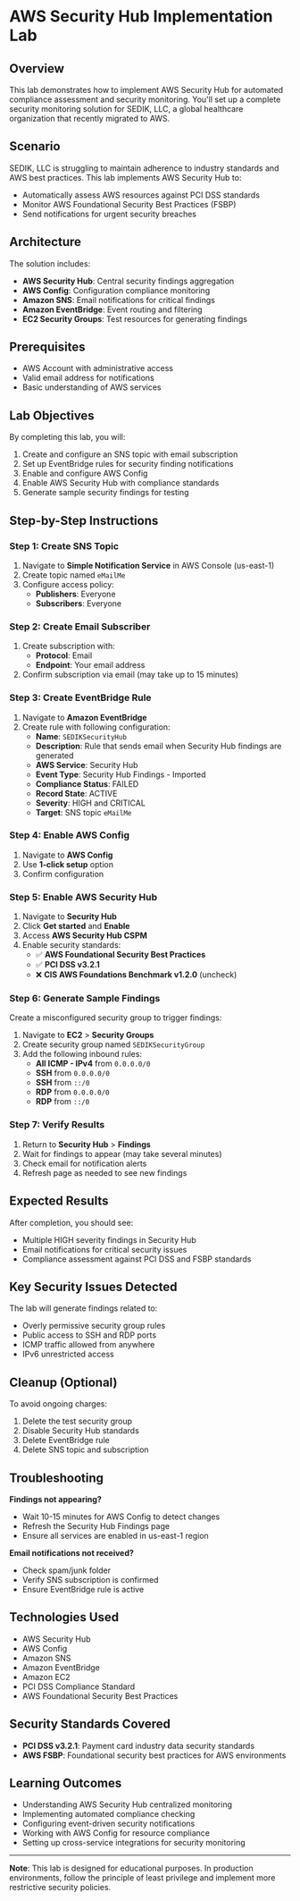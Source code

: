# AWS Security Hub Implementation Lab

## Overview

This lab demonstrates how to implement AWS Security Hub for automated compliance assessment and security monitoring. You'll set up a complete security monitoring solution for SEDIK, LLC, a global healthcare organization that recently migrated to AWS.

## Scenario

SEDIK, LLC is struggling to maintain adherence to industry standards and AWS best practices. This lab implements AWS Security Hub to:
- Automatically assess AWS resources against PCI DSS standards
- Monitor AWS Foundational Security Best Practices (FSBP)
- Send notifications for urgent security breaches

## Architecture

The solution includes:
- **AWS Security Hub**: Central security findings aggregation
- **AWS Config**: Configuration compliance monitoring  
- **Amazon SNS**: Email notifications for critical findings
- **Amazon EventBridge**: Event routing and filtering
- **EC2 Security Groups**: Test resources for generating findings

## Prerequisites

- AWS Account with administrative access
- Valid email address for notifications
- Basic understanding of AWS services

## Lab Objectives

By completing this lab, you will:
1. Create and configure an SNS topic with email subscription
2. Set up EventBridge rules for security finding notifications
3. Enable and configure AWS Config
4. Enable AWS Security Hub with compliance standards
5. Generate sample security findings for testing

## Step-by-Step Instructions

### Step 1: Create SNS Topic

1. Navigate to **Simple Notification Service** in AWS Console (us-east-1)
2. Create topic named `eMailMe`
3. Configure access policy:
   - **Publishers**: Everyone
   - **Subscribers**: Everyone

### Step 2: Create Email Subscriber

1. Create subscription with:
   - **Protocol**: Email
   - **Endpoint**: Your email address
2. Confirm subscription via email (may take up to 15 minutes)

### Step 3: Create EventBridge Rule

1. Navigate to **Amazon EventBridge**
2. Create rule with following configuration:
   - **Name**: `SEDIKSecurityHub`
   - **Description**: Rule that sends email when Security Hub findings are generated
   - **AWS Service**: Security Hub
   - **Event Type**: Security Hub Findings - Imported
   - **Compliance Status**: FAILED
   - **Record State**: ACTIVE
   - **Severity**: HIGH and CRITICAL
   - **Target**: SNS topic `eMailMe`

### Step 4: Enable AWS Config

1. Navigate to **AWS Config**
2. Use **1-click setup** option
3. Confirm configuration

### Step 5: Enable AWS Security Hub

1. Navigate to **Security Hub**
2. Click **Get started** and **Enable**
3. Access **AWS Security Hub CSPM**
4. Enable security standards:
   - ✅ **AWS Foundational Security Best Practices**
   - ✅ **PCI DSS v3.2.1**
   - ❌ **CIS AWS Foundations Benchmark v1.2.0** (uncheck)

### Step 6: Generate Sample Findings

Create a misconfigured security group to trigger findings:

1. Navigate to **EC2** > **Security Groups**
2. Create security group named `SEDIKSecurityGroup`
3. Add the following inbound rules:
   - **All ICMP - IPv4** from `0.0.0.0/0`
   - **SSH** from `0.0.0.0/0`
   - **SSH** from `::/0`
   - **RDP** from `0.0.0.0/0`
   - **RDP** from `::/0`

### Step 7: Verify Results

1. Return to **Security Hub** > **Findings**
2. Wait for findings to appear (may take several minutes)
3. Check email for notification alerts
4. Refresh page as needed to see new findings

## Expected Results

After completion, you should see:
- Multiple HIGH severity findings in Security Hub
- Email notifications for critical security issues
- Compliance assessment against PCI DSS and FSBP standards

## Key Security Issues Detected

The lab will generate findings related to:
- Overly permissive security group rules
- Public access to SSH and RDP ports
- ICMP traffic allowed from anywhere
- IPv6 unrestricted access

## Cleanup (Optional)

To avoid ongoing charges:
1. Delete the test security group
2. Disable Security Hub standards
3. Delete EventBridge rule
4. Delete SNS topic and subscription

## Troubleshooting

**Findings not appearing?**
- Wait 10-15 minutes for AWS Config to detect changes
- Refresh the Security Hub Findings page
- Ensure all services are enabled in us-east-1 region

**Email notifications not received?**
- Check spam/junk folder
- Verify SNS subscription is confirmed
- Ensure EventBridge rule is active

## Technologies Used

- AWS Security Hub
- AWS Config
- Amazon SNS
- Amazon EventBridge
- Amazon EC2
- PCI DSS Compliance Standard
- AWS Foundational Security Best Practices

## Security Standards Covered

- **PCI DSS v3.2.1**: Payment card industry data security standards
- **AWS FSBP**: Foundational security best practices for AWS environments

## Learning Outcomes

- Understanding AWS Security Hub centralized monitoring
- Implementing automated compliance checking
- Configuring event-driven security notifications
- Working with AWS Config for resource compliance
- Setting up cross-service integrations for security monitoring

---

**Note**: This lab is designed for educational purposes. In production environments, follow the principle of least privilege and implement more restrictive security policies.
